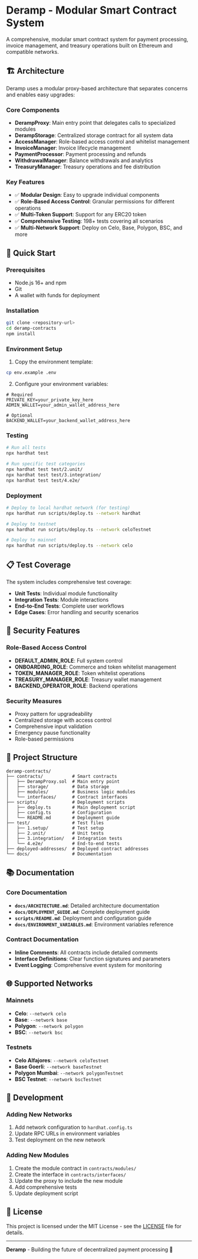 # Deramp - Modular Smart Contract System

A comprehensive, modular smart contract system for payment processing, invoice management, and treasury operations built on Ethereum and compatible networks.

## 🏗️ Architecture

Deramp uses a modular proxy-based architecture that separates concerns and enables easy upgrades:

### Core Components

- **DerampProxy**: Main entry point that delegates calls to specialized modules
- **DerampStorage**: Centralized storage contract for all system data
- **AccessManager**: Role-based access control and whitelist management
- **InvoiceManager**: Invoice lifecycle management
- **PaymentProcessor**: Payment processing and refunds
- **WithdrawalManager**: Balance withdrawals and analytics
- **TreasuryManager**: Treasury operations and fee distribution

### Key Features

- ✅ **Modular Design**: Easy to upgrade individual components
- ✅ **Role-Based Access Control**: Granular permissions for different operations
- ✅ **Multi-Token Support**: Support for any ERC20 token
- ✅ **Comprehensive Testing**: 198+ tests covering all scenarios
- ✅ **Multi-Network Support**: Deploy on Celo, Base, Polygon, BSC, and more

## 🚀 Quick Start

### Prerequisites

- Node.js 16+ and npm
- Git
- A wallet with funds for deployment

### Installation

```bash
git clone <repository-url>
cd deramp-contracts
npm install
```

### Environment Setup

1. Copy the environment template:

```bash
cp env.example .env
```

2. Configure your environment variables:

```env
# Required
PRIVATE_KEY=your_private_key_here
ADMIN_WALLET=your_admin_wallet_address_here

# Optional
BACKEND_WALLET=your_backend_wallet_address_here
```

### Testing

```bash
# Run all tests
npx hardhat test

# Run specific test categories
npx hardhat test test/2.unit/
npx hardhat test test/3.integration/
npx hardhat test test/4.e2e/
```

### Deployment

```bash
# Deploy to local hardhat network (for testing)
npx hardhat run scripts/deploy.ts --network hardhat

# Deploy to testnet
npx hardhat run scripts/deploy.ts --network celoTestnet

# Deploy to mainnet
npx hardhat run scripts/deploy.ts --network celo
```

## 📋 Test Coverage

The system includes comprehensive test coverage:

- **Unit Tests**: Individual module functionality
- **Integration Tests**: Module interactions
- **End-to-End Tests**: Complete user workflows
- **Edge Cases**: Error handling and security scenarios

## 🔐 Security Features

### Role-Based Access Control

- **DEFAULT_ADMIN_ROLE**: Full system control
- **ONBOARDING_ROLE**: Commerce and token whitelist management
- **TOKEN_MANAGER_ROLE**: Token whitelist operations
- **TREASURY_MANAGER_ROLE**: Treasury wallet management
- **BACKEND_OPERATOR_ROLE**: Backend operations

### Security Measures

- Proxy pattern for upgradeability
- Centralized storage with access control
- Comprehensive input validation
- Emergency pause functionality
- Role-based permissions

## 📁 Project Structure

```
deramp-contracts/
├── contracts/           # Smart contracts
│   ├── DerampProxy.sol  # Main entry point
│   ├── storage/         # Data storage
│   ├── modules/         # Business logic modules
│   └── interfaces/      # Contract interfaces
├── scripts/             # Deployment scripts
│   ├── deploy.ts        # Main deployment script
│   ├── config.ts        # Configuration
│   └── README.md        # Deployment guide
├── test/                # Test files
│   ├── 1.setup/         # Test setup
│   ├── 2.unit/          # Unit tests
│   ├── 3.integration/   # Integration tests
│   └── 4.e2e/           # End-to-end tests
├── deployed-addresses/  # Deployed contract addresses
└── docs/                # Documentation
```

## 📚 Documentation

### Core Documentation

- **`docs/ARCHITECTURE.md`**: Detailed architecture documentation
- **`docs/DEPLOYMENT_GUIDE.md`**: Complete deployment guide
- **`scripts/README.md`**: Deployment and configuration guide
- **`docs/ENVIRONMENT_VARIABLES.md`**: Environment variables reference

### Contract Documentation

- **Inline Comments**: All contracts include detailed comments
- **Interface Definitions**: Clear function signatures and parameters
- **Event Logging**: Comprehensive event system for monitoring

## 🌐 Supported Networks

### Mainnets

- **Celo**: `--network celo`
- **Base**: `--network base`
- **Polygon**: `--network polygon`
- **BSC**: `--network bsc`

### Testnets

- **Celo Alfajores**: `--network celoTestnet`
- **Base Goerli**: `--network baseTestnet`
- **Polygon Mumbai**: `--network polygonTestnet`
- **BSC Testnet**: `--network bscTestnet`

## 🔧 Development

### Adding New Networks

1. Add network configuration to `hardhat.config.ts`
2. Update RPC URLs in environment variables
3. Test deployment on the new network

### Adding New Modules

1. Create the module contract in `contracts/modules/`
2. Create the interface in `contracts/interfaces/`
3. Update the proxy to include the new module
4. Add comprehensive tests
5. Update deployment script

## 📄 License

This project is licensed under the MIT License - see the [LICENSE](LICENSE) file for details.

---

**Deramp** - Building the future of decentralized payment processing 🚀
